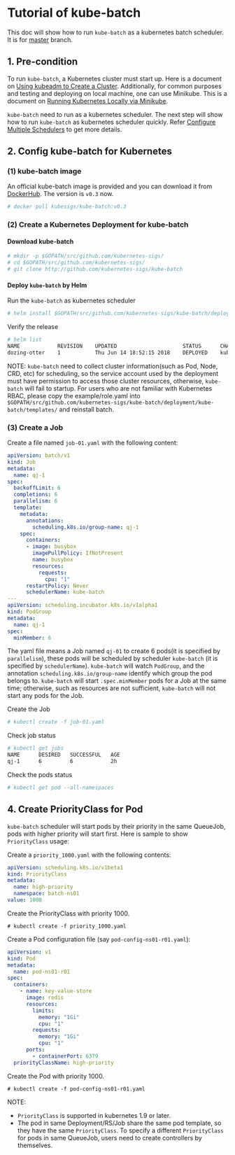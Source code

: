 # Tutorial of kube-batch

This doc will show how to run `kube-batch` as a kubernetes batch scheduler. It is for [master](https://github.com/kubernetes-sigs/kube-batch/tree/master) branch.

## 1. Pre-condition
To run `kube-batch`, a Kubernetes cluster must start up. Here is a document on [Using kubeadm to Create a Cluster](https://kubernetes.io/docs/setup/independent/create-cluster-kubeadm/). Additionally, for common purposes and testing and deploying on local machine, one can use Minikube. This is a document on [Running Kubernetes Locally via Minikube](https://kubernetes.io/docs/getting-started-guides/minikube/).

`kube-batch` need to run as a kubernetes scheduler. The next step will show how to run `kube-batch` as kubernetes scheduler quickly. Refer [Configure Multiple Schedulers](https://kubernetes.io/docs/tasks/administer-cluster/configure-multiple-schedulers/) to get more details.

## 2. Config kube-batch for Kubernetes

### (1) kube-batch image

An official kube-batch image is provided and you can download it from [DockerHub](https://hub.docker.com/r/kubesigs/kube-batch/). The version is `v0.3` now.

```bash
# docker pull kubesigs/kube-batch:v0.3
```

### (2) Create a Kubernetes Deployment for kube-batch

#### Download kube-batch

```bash
# mkdir -p $GOPATH/src/github.com/kubernetes-sigs/
# cd $GOPATH/src/github.com/kubernetes-sigs/
# git clone http://github.com/kubernetes-sigs/kube-batch
```

#### Deploy `kube-batch` by Helm

Run the `kube-batch` as kubernetes scheduler

```bash
# helm install $GOPATH/src/github.com/kubernetes-sigs/kube-batch/deployment/kube-batch --namespace kube-system
```

Verify the release

```bash
# helm list
NAME        	REVISION	UPDATED                 	STATUS  	CHART                	NAMESPACE
dozing-otter	1       	Thu Jun 14 18:52:15 2018	DEPLOYED	kube-batch-0.3.0    	kube-system
```

NOTE: `kube-batch` need to collect cluster information(such as Pod, Node, CRD, etc) for scheduling, so the service account used by the deployment must have permission to access those cluster resources, otherwise, `kube-batch` will fail to startup. For users who are not familiar with Kubernetes RBAC, please copy the example/role.yaml into `$GOPATH/src/github.com/kubernetes-sigs/kube-batch/deployment/kube-batch/templates/` and reinstall batch.

### (3) Create a Job

Create a file named `job-01.yaml` with the following content:

```yaml
apiVersion: batch/v1
kind: Job
metadata:
  name: qj-1
spec:
  backoffLimit: 6
  completions: 6
  parallelism: 6
  template:
    metadata:
      annotations:
        scheduling.k8s.io/group-name: qj-1
    spec:
      containers:
      - image: busybox
        imagePullPolicy: IfNotPresent
        name: busybox
        resources:
          requests:
            cpu: "1"
      restartPolicy: Never
      schedulerName: kube-batch
---
apiVersion: scheduling.incubator.k8s.io/v1alpha1
kind: PodGroup
metadata:
  name: qj-1
spec:
  minMember: 6
```

The yaml file means a Job named `qj-01` to create 6 pods(it is specified by `parallelism`), these pods will be scheduled by scheduler `kube-batch` (it is specified by `schedulerName`). `kube-batch` will watch `PodGroup`, and the annotation `scheduling.k8s.io/group-name` identify which group the pod belongs to. `kube-batch` will start `.spec.minMember` pods for a Job at the same time; otherwise, such as resources are not sufficient, `kube-batch` will not start any pods for the Job.

Create the Job

```bash
# kubectl create -f job-01.yaml
```

Check job status

```bash
# kubectl get jobs
NAME      DESIRED   SUCCESSFUL   AGE
qj-1      6         6            2h 
```

Check the pods status

```bash
# kubectl get pod --all-namespaces
```


## 4. Create PriorityClass for Pod

`kube-batch` scheduler will start pods by their priority in the same QueueJob, pods with higher priority will start first. Here is sample to show `PriorityClass` usage:

Create a `priority_1000.yaml` with the following contents:

```yaml
apiVersion: scheduling.k8s.io/v1beta1
kind: PriorityClass
metadata:
  name: high-priority
  namespace: batch-ns01
value: 1000
```

Create the PriorityClass with priority 1000.

```
# kubectl create -f priority_1000.yaml
```

Create a Pod configuration file (say `pod-config-ns01-r01.yaml`):

```yaml
apiVersion: v1
kind: Pod
metadata:
  name: pod-ns01-r01
spec:
  containers:
    - name: key-value-store
      image: redis
      resources:
        limits:
          memory: "1Gi"
          cpu: "1"
        requests:
          memory: "1Gi"
          cpu: "1"
      ports:
        - containerPort: 6379
  priorityClassName: high-priority
```

Create the Pod with priority 1000.

```
# kubectl create -f pod-config-ns01-r01.yaml
```


NOTE:

* `PriorityClass` is supported in kubernetes 1.9 or later.
* The pod in same Deployment/RS/Job share the same pod template, so they have the same `PriorityClass`.
  To specify a different `PriorityClass` for pods in same QueueJob, users need to create controllers by themselves.
